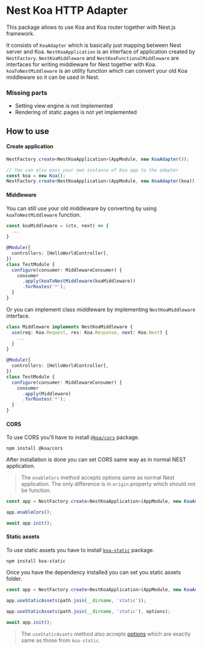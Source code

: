 # Nest Koa HTTP Adapter

This package allows to use Koa and Koa router together with Nest.js framework.

It consists of `KoaAdapter` which is basically just mapping between Nest server and Koa.
`NestKoaApplication` is an interface of application created by `NestFactory`.
`NestKoaMiddleware` and `NestKoaFunctionalMiddleware` are interfaces for writing middleware for Nest together with Koa.
`koaToNestMiddleware` is an utility function which can convert your old Koa middleware so it can be used in Nest.

### Missing parts

 - Setting view engine is not implemented
 - Rendering of static pages is not yet implemented

## How to use

#### Create application

```typescript
NestFactory.create<NestKoaApplication>(AppModule, new KoaAdapter());

// You can also pass your own instance of Koa app to the adapter
const koa = new Koa();
NestFactory.create<NestKoaApplication>(AppModule, new KoaAdapter(koa));
```

#### Middleware

You can still use your old middleware by converting by using `koaToNestMiddleware` function.

```typescript
const koaMiddleware = (ctx, next) => {
  ...
}

@Module({
  controllers: [HelloWorldController],
})
class TestModule {
  configure(consumer: MiddlewareConsumer) {
    consumer
      .apply(koaToNestMiddleware(koaMiddleware))
      .forRoutes('*');
  }
}
```

Or you can implement class middleware by implementing `NestKoaMiddleware` interface.

```typescript
class Middleware implements NestKoaMiddleware {
  use(req: Koa.Request, res: Koa.Response, next: Koa.Next) {
    ...
  }
}

@Module({
  controllers: [HelloWorldController],
})
class TestModule {
  configure(consumer: MiddlewareConsumer) {
    consumer
      .apply(Middleware)
      .forRoutes('*');
  }
}
```

#### CORS

To use CORS you'll have to install [`@koa/cors`](https://github.com/koajs/cors) package.

```
npm install @koa/cors
```

After installation is done you can set CORS same way as in normal NEST application.

>  The `enableCors` method accepts options same as normal Nest application. The only difference is in `origin` property which should not be function.

```typescript
const app = NestFactory.create<NestKoaApplication>(AppModule, new KoaAdapter());

app.enableCors();

await app.init();
```

#### Static assets

To use static assets you have to install [`koa-static`](https://github.com/koajs/static) package.

```
npm install koa-static
```

Once you have the dependency installed you can set you static assets folder.

```typescript
const app = NestFactory.create<NestKoaApplication>(AppModule, new KoaAdapter());

app.useStaticAssets(path.join(__dirname, 'static'));

app.useStaticAssets(path.join(__dirname, 'static'), options);

await app.init();
```

>  The `useStaticAssets` method also accepts [options](https://github.com/koajs/static#options) which are exactly same as those from `koa-static`.
